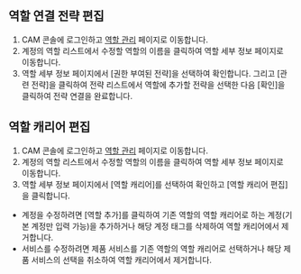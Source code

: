 ## 역할 연결 전략 편집
1. CAM 콘솔에 로그인하고 [역할 관리](https://console.cloud.tencent.com/cam/role) 페이지로 이동합니다.
2. 계정의 역할 리스트에서 수정할 역할의 이름을 클릭하여 역할 세부 정보 페이지로 이동합니다.
3. 역할 세부 정보 페이지에서 [권한 부여된 전략]을 선택하여 확인합니다. 그리고 [관련 전략]을 클릭하여 전략 리스트에서 역할에 추가할 전략을 선택한 다음 [확인]을 클릭하여 전략 연결을 완료합니다.


 ## 역할 캐리어 편집
1. CAM 콘솔에 로그인하고 [역할 관리](https://console.cloud.tencent.com/cam/role) 페이지로 이동합니다.
2. 계정의 역할 리스트에서 수정할 역할의 이름을 클릭하여 역할 세부 정보 페이지로 이동합니다.
3. 역할 세부 정보 페이지에서 [역할 캐리어]를 선택하여 확인하고 [역할 캐리어 편집]을 클릭합니다.
 * 계정을 수정하려면 [역할 추가]를 클릭하여 기존 역할의 역할 캐리어로 하는 계정(기본 계정만 입력 가능)을 추가하거나 해당 계정 태그를 삭제하여 역할 캐리어에서 제거합니다.
 * 서비스를 수정하려면 제품 서비스를 기존 역할의 역할 캐리어로 선택하거나 해당 제품 서비스의 선택을 취소하여 역할 캐리어에서 제거합니다.
